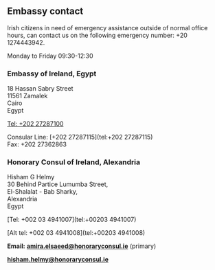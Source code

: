 ## Embassy contact

Irish citizens in need of emergency assistance outside of normal office hours, can contact us on the following emergency number: +20 1274443942.

Monday to Friday 09:30-12:30

### Embassy of Ireland, Egypt

18 Hassan Sabry Street   
11561 Zamalek   
Cairo   
Egypt

[Tel: +202 27287100](tel:+20227287100)

Consular Line: [+202 27287115](tel:+202 27287115)  
Fax: +202 27362863

### Honorary Consul of Ireland, Alexandria

Hisham G Helmy   
30 Behind Partice Lumumba Street,   
El-Shalalat - Bab Sharky,   
Alexandria   
Egypt

[Tel: +002 03 4941007](tel:+00203 4941007)

[Alt tel: +002 03 4941008](tel:+00203 4941008)

**Email:** [**amira.elsaeed@honoraryconsul.ie**](mailto:amira.elsaeed@honoraryconsul.ie) (primary)

[**hisham.helmy@honoraryconsul.ie**](mailto:hisham.helmy@honoraryconsul.ie)